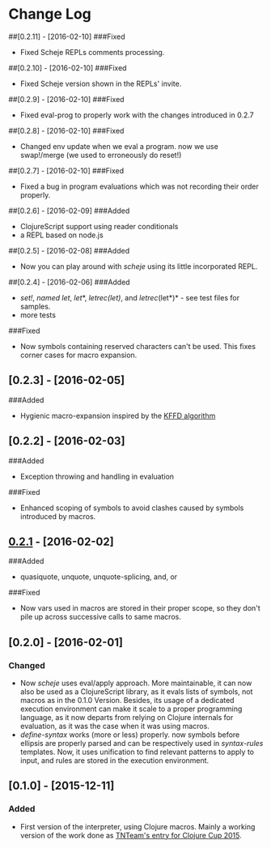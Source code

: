 # Change Log
##[0.2.11] - [2016-02-10]
###Fixed
- Fixed Scheje REPLs comments processing.

##[0.2.10] - [2016-02-10]
###Fixed
- Fixed Scheje version shown in the REPLs' invite.

##[0.2.9] - [2016-02-10]
###Fixed
- Fixed eval-prog to properly work with the changes introduced in 0.2.7

##[0.2.8] - [2016-02-10]
###Fixed
- Changed env update when we eval a program. now we use swap!/merge (we used to erroneously do reset!)

##[0.2.7] - [2016-02-10]
###Fixed
- Fixed a bug in program evaluations which was not recording their
  order properly.

##[0.2.6] - [2016-02-09]
###Added
- ClojureScript support using reader conditionals
- a REPL based on node.js


##[0.2.5] - [2016-02-08]
###Added
- Now you can play around with *scheje* using its little incorporated REPL.

##[0.2.4] - [2016-02-06]
###Added
- *set!*, *named let*, *let**, *letrec(let)*, and *letrec*(let*)* -
  see test files for samples.
- more tests

###Fixed
- Now symbols containing reserved characters can't be used. This fixes
corner cases for macro expansion.

## [0.2.3] - [2016-02-05]
###Added
- Hygienic macro-expansion inspired by the [KFFD algorithm](http://web.cs.ucdavis.edu/~devanbu/teaching/260/kohlbecker.pdf)

## [0.2.2] - [2016-02-03]
###Added
- Exception throwing and handling in evaluation

###Fixed
- Enhanced scoping of symbols to avoid clashes caused by symbols
  introduced by macros.

## [0.2.1] - [2016-02-02]
###Added
- quasiquote, unquote, unquote-splicing, and, or 

###Fixed
- Now vars used in macros are stored in their proper scope, so they
  don't pile up across successive calls to same macros.

## [0.2.0] - [2016-02-01]
### Changed
- Now *scheje* uses eval/apply approach. More maintainable, it can now
  also be used as a ClojureScript library, as it evals lists of
  symbols, not macros as in the 0.1.0 Version. Besides, its usage of a
  dedicated execution environment can make it scale to a proper
  programming language, as it now departs from relying on Clojure
  internals for evaluation, as it was the case when it was using macros.
- *define-syntax* works (more or less) properly. now symbols before
  ellipsis are properly parsed and can be respectively used in
  *syntax-rules* templates. Now, it uses unification to find relevant
  patterns to apply to input, and rules are stored in the execution environment.

## [0.1.0] - [2015-12-11]	

### Added
- First version of the interpreter, using Clojure macros. Mainly a
  working version of the work done as [TNTeam's entry for Clojure Cup 2015](https://github.com/parenode/clojure-cup-2015).

[0.2.1]: https://github.com/turbopape/scheje/compare/master@%7B1day%7D...master
